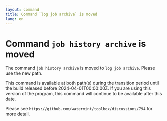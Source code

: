 ```yaml
---
layout: command
title: Command `log job archive` is moved
lang: en
---
```


# Command `job history archive` is moved

The command `job history archive` is moved to `log job archive`. Please use the new path.

This command is available at both path(s) during the transition period until the build released before 2024-04-01T00:00:00Z. If you are using this version of the program, this command will continue to be available after this date.

Please see `https://github.com/watermint/toolbox/discussions/794` for more detail.



